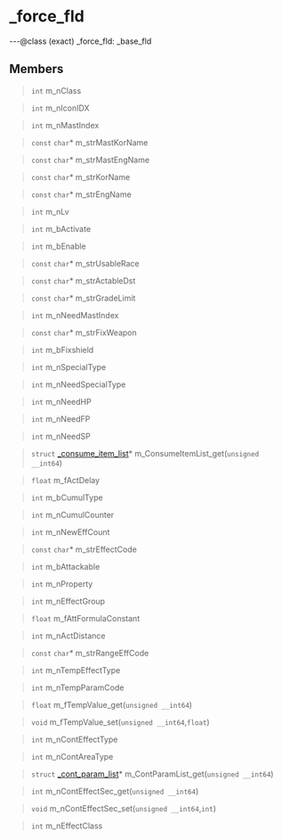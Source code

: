 # _force_fld

---@class (exact) _force_fld: _base_fld
 
## Members
 
> `int` m_nClass
 
> `int` m_nIconIDX
 
> `int` m_nMastIndex
 
> `const` `char`* m_strMastKorName
 
> `const` `char`* m_strMastEngName
 
> `const` `char`* m_strKorName
 
> `const` `char`* m_strEngName
 
> `int` m_nLv
 
> `int` m_bActivate
 
> `int` m_bEnable
 
> `const` `char`* m_strUsableRace
 
> `const` `char`* m_strActableDst
 
> `const` `char`* m_strGradeLimit
 
> `int` m_nNeedMastIndex
 
> `const` `char`* m_strFixWeapon
 
> `int` m_bFixshield
 
> `int` m_nSpecialType
 
> `int` m_nNeedSpecialType
 
> `int` m_nNeedHP
 
> `int` m_nNeedFP
 
> `int` m_nNeedSP
 
> `struct` [_consume_item_list](lua/classes/_consume_item_list.md)* m_ConsumeItemList_get(`unsigned __int64`)
 
> `float` m_fActDelay
 
> `int` m_bCumulType
 
> `int` m_nCumulCounter
 
> `int` m_nNewEffCount
 
> `const` `char`* m_strEffectCode
 
> `int` m_bAttackable
 
> `int` m_nProperty
 
> `int` m_nEffectGroup
 
> `float` m_fAttFormulaConstant
 
> `int` m_nActDistance
 
> `const` `char`* m_strRangeEffCode
 
> `int` m_nTempEffectType
 
> `int` m_nTempParamCode
 
> `float` m_fTempValue_get(`unsigned __int64`)
 
> `void` m_fTempValue_set(`unsigned __int64`,`float`)
 
> `int` m_nContEffectType
 
> `int` m_nContAreaType
 
> `struct` [_cont_param_list](lua/classes/_cont_param_list.md)* m_ContParamList_get(`unsigned __int64`)
 
> `int` m_nContEffectSec_get(`unsigned __int64`)
 
> `void` m_nContEffectSec_set(`unsigned __int64`,`int`)
 
> `int` m_nEffectClass
 
